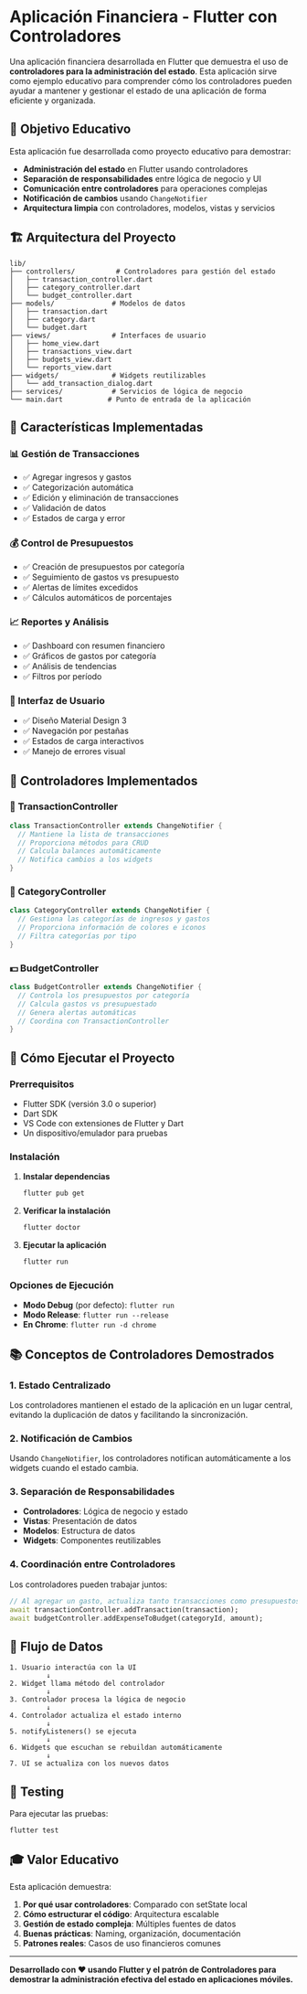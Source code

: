 # Aplicación Financiera - Flutter con Controladores

Una aplicación financiera desarrollada en Flutter que demuestra el uso de **controladores para la administración del estado**. Esta aplicación sirve como ejemplo educativo para comprender cómo los controladores pueden ayudar a mantener y gestionar el estado de una aplicación de forma eficiente y organizada.

## 🎯 Objetivo Educativo

Esta aplicación fue desarrollada como proyecto educativo para demostrar:

- **Administración del estado** en Flutter usando controladores
- **Separación de responsabilidades** entre lógica de negocio y UI
- **Comunicación entre controladores** para operaciones complejas
- **Notificación de cambios** usando `ChangeNotifier`
- **Arquitectura limpia** con controladores, modelos, vistas y servicios

## 🏗️ Arquitectura del Proyecto

```
lib/
├── controllers/          # Controladores para gestión del estado
│   ├── transaction_controller.dart
│   ├── category_controller.dart
│   └── budget_controller.dart
├── models/              # Modelos de datos
│   ├── transaction.dart
│   ├── category.dart
│   └── budget.dart
├── views/               # Interfaces de usuario
│   ├── home_view.dart
│   ├── transactions_view.dart
│   ├── budgets_view.dart
│   └── reports_view.dart
├── widgets/             # Widgets reutilizables
│   └── add_transaction_dialog.dart
├── services/            # Servicios de lógica de negocio
└── main.dart           # Punto de entrada de la aplicación
```

## 🔧 Características Implementadas

### 📊 Gestión de Transacciones
- ✅ Agregar ingresos y gastos
- ✅ Categorización automática
- ✅ Edición y eliminación de transacciones
- ✅ Validación de datos
- ✅ Estados de carga y error

### 💰 Control de Presupuestos
- ✅ Creación de presupuestos por categoría
- ✅ Seguimiento de gastos vs presupuesto
- ✅ Alertas de límites excedidos
- ✅ Cálculos automáticos de porcentajes

### 📈 Reportes y Análisis
- ✅ Dashboard con resumen financiero
- ✅ Gráficos de gastos por categoría
- ✅ Análisis de tendencias
- ✅ Filtros por período

### 🎨 Interfaz de Usuario
- ✅ Diseño Material Design 3
- ✅ Navegación por pestañas
- ✅ Estados de carga interactivos
- ✅ Manejo de errores visual

## 🧩 Controladores Implementados

### 📝 TransactionController
```dart
class TransactionController extends ChangeNotifier {
  // Mantiene la lista de transacciones
  // Proporciona métodos para CRUD
  // Calcula balances automáticamente
  // Notifica cambios a los widgets
}
```

### 📂 CategoryController
```dart
class CategoryController extends ChangeNotifier {
  // Gestiona las categorías de ingresos y gastos
  // Proporciona información de colores e iconos
  // Filtra categorías por tipo
}
```

### 💵 BudgetController
```dart
class BudgetController extends ChangeNotifier {
  // Controla los presupuestos por categoría
  // Calcula gastos vs presupuestado
  // Genera alertas automáticas
  // Coordina con TransactionController
}
```

## 🚀 Cómo Ejecutar el Proyecto

### Prerrequisitos
- Flutter SDK (versión 3.0 o superior)
- Dart SDK
- VS Code con extensiones de Flutter y Dart
- Un dispositivo/emulador para pruebas

### Instalación

1. **Instalar dependencias**
   ```bash
   flutter pub get
   ```

2. **Verificar la instalación**
   ```bash
   flutter doctor
   ```

3. **Ejecutar la aplicación**
   ```bash
   flutter run
   ```

### Opciones de Ejecución

- **Modo Debug** (por defecto): `flutter run`
- **Modo Release**: `flutter run --release`
- **En Chrome**: `flutter run -d chrome`

## 📚 Conceptos de Controladores Demostrados

### 1. **Estado Centralizado**
Los controladores mantienen el estado de la aplicación en un lugar central, evitando la duplicación de datos y facilitando la sincronización.

### 2. **Notificación de Cambios**
Usando `ChangeNotifier`, los controladores notifican automáticamente a los widgets cuando el estado cambia.

### 3. **Separación de Responsabilidades**
- **Controladores**: Lógica de negocio y estado
- **Vistas**: Presentación de datos
- **Modelos**: Estructura de datos
- **Widgets**: Componentes reutilizables

### 4. **Coordinación entre Controladores**
Los controladores pueden trabajar juntos:
```dart
// Al agregar un gasto, actualiza tanto transacciones como presupuestos
await transactionController.addTransaction(transaction);
await budgetController.addExpenseToBudget(categoryId, amount);
```

## 🔄 Flujo de Datos

```
1. Usuario interactúa con la UI
         ↓
2. Widget llama método del controlador
         ↓
3. Controlador procesa la lógica de negocio
         ↓
4. Controlador actualiza el estado interno
         ↓
5. notifyListeners() se ejecuta
         ↓
6. Widgets que escuchan se rebuildan automáticamente
         ↓
7. UI se actualiza con los nuevos datos
```

## 🧪 Testing

Para ejecutar las pruebas:

```bash
flutter test
```

## 🎓 Valor Educativo

Esta aplicación demuestra:

1. **Por qué usar controladores**: Comparado con setState local
2. **Cómo estructurar el código**: Arquitectura escalable
3. **Gestión de estado compleja**: Múltiples fuentes de datos
4. **Buenas prácticas**: Naming, organización, documentación
5. **Patrones reales**: Casos de uso financieros comunes

---

**Desarrollado con ❤️ usando Flutter y el patrón de Controladores para demostrar la administración efectiva del estado en aplicaciones móviles.**
